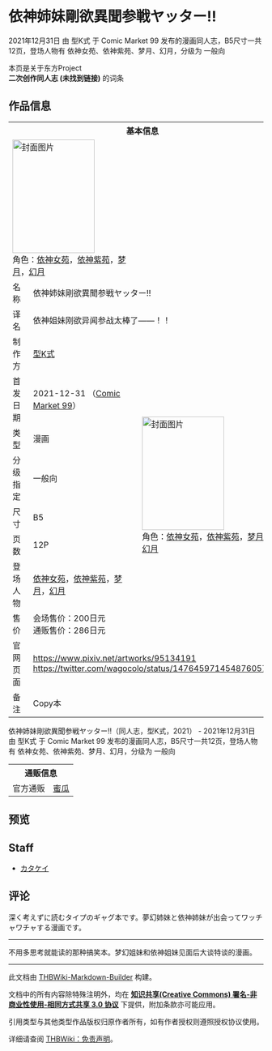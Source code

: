 # 依神姉妹剛欲異聞参戦ヤッター!!

<!-- source html: G:\repos\THBWiki-Markdown-Builder\THBWikiMarkdown\Temp\main\f\f6\ns0%3A%E4%BE%9D%E7%A5%9E%E5%A7%89%E5%A6%B9%E5%89%9B%E6%AC%B2%E7%95%B0%E8%81%9E%E5%8F%82%E6%88%A6%E3%83%A4%E3%83%83%E3%82%BF%E3%83%BC%21%21.html -->

2021年12月31日 由 型K式 于 Comic Market 99 发布的漫画同人志，B5尺寸一共12页，登场人物有 依神女苑、依神紫苑、梦月、幻月，分级为 一般向

本页是关于东方Project  
 **二次创作同人志 (未找到链接)** 的词条

## 作品信息

<table><tbody><tr><th colspan="3">基本信息</th></tr><tr><td class="cover-artwork-mobile" colspan="2"><a href="./文件-依神姉妹剛欲異聞参戦ヤッター!!封面.jpg.md" class="image" title="封面图片"><img alt="封面图片" src="https://upload.thwiki.cc/thumb/9/92/%E4%BE%9D%E7%A5%9E%E5%A7%89%E5%A6%B9%E5%89%9B%E6%AC%B2%E7%95%B0%E8%81%9E%E5%8F%82%E6%88%A6%E3%83%A4%E3%83%83%E3%82%BF%E3%83%BC%21%21%E5%B0%81%E9%9D%A2.jpg/162px-%E4%BE%9D%E7%A5%9E%E5%A7%89%E5%A6%B9%E5%89%9B%E6%AC%B2%E7%95%B0%E8%81%9E%E5%8F%82%E6%88%A6%E3%83%A4%E3%83%83%E3%82%BF%E3%83%BC%21%21%E5%B0%81%E9%9D%A2.jpg" decoding="async" loading="lazy" width="162" height="224" srcset="https://upload.thwiki.cc/thumb/9/92/%E4%BE%9D%E7%A5%9E%E5%A7%89%E5%A6%B9%E5%89%9B%E6%AC%B2%E7%95%B0%E8%81%9E%E5%8F%82%E6%88%A6%E3%83%A4%E3%83%83%E3%82%BF%E3%83%BC%21%21%E5%B0%81%E9%9D%A2.jpg/243px-%E4%BE%9D%E7%A5%9E%E5%A7%89%E5%A6%B9%E5%89%9B%E6%AC%B2%E7%95%B0%E8%81%9E%E5%8F%82%E6%88%A6%E3%83%A4%E3%83%83%E3%82%BF%E3%83%BC%21%21%E5%B0%81%E9%9D%A2.jpg 1.5x, https://upload.thwiki.cc/thumb/9/92/%E4%BE%9D%E7%A5%9E%E5%A7%89%E5%A6%B9%E5%89%9B%E6%AC%B2%E7%95%B0%E8%81%9E%E5%8F%82%E6%88%A6%E3%83%A4%E3%83%83%E3%82%BF%E3%83%BC%21%21%E5%B0%81%E9%9D%A2.jpg/324px-%E4%BE%9D%E7%A5%9E%E5%A7%89%E5%A6%B9%E5%89%9B%E6%AC%B2%E7%95%B0%E8%81%9E%E5%8F%82%E6%88%A6%E3%83%A4%E3%83%83%E3%82%BF%E3%83%BC%21%21%E5%B0%81%E9%9D%A2.jpg 2x" data-file-width="2505" data-file-height="3460"></a><div class="cover-char">角色：<a href="./依神女苑.md" title="依神女苑">依神女苑</a>，<a href="./依神紫苑.md" title="依神紫苑">依神紫苑</a>，<a href="./梦月.md" title="梦月">梦月</a>，<a href="./幻月.md" title="幻月">幻月</a></div></td>
</tr><tr><td class="label">名称</td><td colspan="2"> 依神姉妹剛欲異聞参戦ヤッター!! </td></tr><tr><td class="label">译名</td><td colspan="2"> 依神姐妹刚欲异闻参战太棒了——！！ </td></tr><tr><td class="label">制作方</td><td><a href="./型K式.md" title="型K式">型K式</a></td><td class="cover-artwork" rowspan="8" style="min-width:224px;"><a href="./文件-依神姉妹剛欲異聞参戦ヤッター!!封面.jpg.md" class="image" title="封面图片"><img alt="封面图片" src="https://upload.thwiki.cc/thumb/9/92/%E4%BE%9D%E7%A5%9E%E5%A7%89%E5%A6%B9%E5%89%9B%E6%AC%B2%E7%95%B0%E8%81%9E%E5%8F%82%E6%88%A6%E3%83%A4%E3%83%83%E3%82%BF%E3%83%BC%21%21%E5%B0%81%E9%9D%A2.jpg/162px-%E4%BE%9D%E7%A5%9E%E5%A7%89%E5%A6%B9%E5%89%9B%E6%AC%B2%E7%95%B0%E8%81%9E%E5%8F%82%E6%88%A6%E3%83%A4%E3%83%83%E3%82%BF%E3%83%BC%21%21%E5%B0%81%E9%9D%A2.jpg" decoding="async" loading="lazy" width="162" height="224" srcset="https://upload.thwiki.cc/thumb/9/92/%E4%BE%9D%E7%A5%9E%E5%A7%89%E5%A6%B9%E5%89%9B%E6%AC%B2%E7%95%B0%E8%81%9E%E5%8F%82%E6%88%A6%E3%83%A4%E3%83%83%E3%82%BF%E3%83%BC%21%21%E5%B0%81%E9%9D%A2.jpg/243px-%E4%BE%9D%E7%A5%9E%E5%A7%89%E5%A6%B9%E5%89%9B%E6%AC%B2%E7%95%B0%E8%81%9E%E5%8F%82%E6%88%A6%E3%83%A4%E3%83%83%E3%82%BF%E3%83%BC%21%21%E5%B0%81%E9%9D%A2.jpg 1.5x, https://upload.thwiki.cc/thumb/9/92/%E4%BE%9D%E7%A5%9E%E5%A7%89%E5%A6%B9%E5%89%9B%E6%AC%B2%E7%95%B0%E8%81%9E%E5%8F%82%E6%88%A6%E3%83%A4%E3%83%83%E3%82%BF%E3%83%BC%21%21%E5%B0%81%E9%9D%A2.jpg/324px-%E4%BE%9D%E7%A5%9E%E5%A7%89%E5%A6%B9%E5%89%9B%E6%AC%B2%E7%95%B0%E8%81%9E%E5%8F%82%E6%88%A6%E3%83%A4%E3%83%83%E3%82%BF%E3%83%BC%21%21%E5%B0%81%E9%9D%A2.jpg 2x" data-file-width="2505" data-file-height="3460"></a><div class="cover-char">角色：<a href="./依神女苑.md" title="依神女苑">依神女苑</a>，<a href="./依神紫苑.md" title="依神紫苑">依神紫苑</a>，<a href="./梦月.md" title="梦月">梦月</a>，<a href="./幻月.md" title="幻月">幻月</a></div></td>
</tr><tr><td class="label">首发日期</td><td>2021-12-31&#160;（<a href="/展会作品列表?e=Comic+Market%2399">Comic Market 99</a>）</td></tr><tr><td class="label">类型</td><td>漫画</td></tr><tr><td class="label">分级指定</td><td>一般向</td></tr><tr><td class="label">尺寸</td><td>B5</td></tr><tr><td class="label">页数</td><td>12P</td></tr><tr><td class="label">登场人物</td><td><a href="./依神女苑.md" title="依神女苑">依神女苑</a>，<a href="./依神紫苑.md" title="依神紫苑">依神紫苑</a>，<a href="./梦月.md" title="梦月">梦月</a>，<a href="./幻月.md" title="幻月">幻月</a></td></tr><tr><td class="label">售价</td><td>会场售价：200日元<br>通贩售价：286日元</td></tr>
<tr><td class="label">官网页面</td><td colspan="2"><a rel="nofollow" class="external free" href="https://www.pixiv.net/artworks/95134191">https://www.pixiv.net/artworks/95134191</a><br><a rel="nofollow" class="external free" href="https://twitter.com/wagocolo/status/1476459714548760576">https://twitter.com/wagocolo/status/1476459714548760576</a></td></tr><tr><td class="label">备注</td><td colspan="2">Copy本</td></tr></tbody></table>

依神姉妹剛欲異聞参戦ヤッター!!（同人志，型K式，2021） - 2021年12月31日 由 型K式 于 Comic Market 99 发布的漫画同人志，B5尺寸一共12页，登场人物有 依神女苑、依神紫苑、梦月、幻月，分级为 一般向

<table><tbody><tr><th colspan="3">通贩信息</th></tr><tr><td class="label">官方通贩</td><td colspan="2"><a rel="nofollow" class="external text" href="https://www.melonbooks.co.jp/detail/detail.php?product_id=1383922">蜜瓜</a></td></tr></tbody></table>



## 预览

## Staff
- [カタケイ](./カタケイ.md)


## 评论
  
深く考えずに読むタイプのギャグ本です。夢幻姉妹と依神姉妹が出会ってワッチャワチャする漫画です。
  

___

  
不用多思考就能读的那种搞笑本。梦幻姐妹和依神姐妹见面后大谈特谈的漫画。
  





---

此文档由 [THBWiki-Markdown-Builder](https://github.com/Delsin-Yu/THBWiki-Markdown-Builder) 构建。

文档中的所有内容除特殊注明外，均在 [**知识共享(Creative Commons) 署名-非商业性使用-相同方式共享 3.0 协议**](https://creativecommons.org/licenses/by-sa/3.0/deed.zh-hans) 下提供，附加条款亦可能应用。

引用类型与其他类型作品版权归原作者所有，如有作者授权则遵照授权协议使用。

详细请查阅 [THBWiki：免责声明](https://thbwiki.cc/THBWiki:%E5%85%8D%E8%B4%A3%E5%A3%B0%E6%98%8E)。

